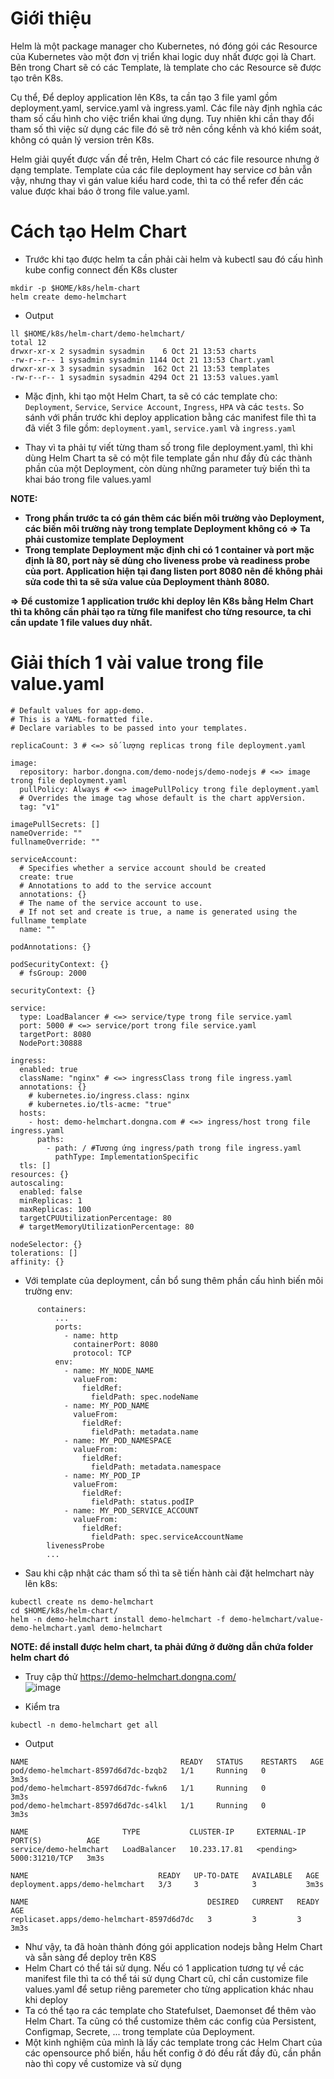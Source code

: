# Giới thiệu
Helm là một package manager cho Kubernetes, nó đóng gói các Resource của Kubernetes vào một đơn vị triển khai logic duy nhất được gọi là Chart. Bên trong Chart sẽ có các Template, là template cho các Resource sẽ được tạo trên K8s.

Cụ thể, Để deploy application lên K8s, ta cần tạo 3 file yaml gồm deployment.yaml, service.yaml và ingress.yaml. Các file này định nghĩa các tham số cấu hình cho việc triển khai ứng dụng. Tuy nhiên khi cần thay đổi tham số thì việc sử dụng các file đó sẽ trở nên cồng kềnh và khó kiểm soát, không có quản lý version trên K8s.

Helm giải quyết được vấn đề trên, Helm Chart có các file resource nhưng ở dạng template. Template của các file deployment hay service cơ bản vẫn vậy, nhưng thay vì gán value kiểu hard code, thì ta có thể refer đến các value được khai báo ở trong file value.yaml.

# Cách tạo Helm Chart
- Trước khi tạo được helm ta cần phải cài helm và kubectl sau đó cấu hình kube config connect đến K8s cluster
```
mkdir -p $HOME/k8s/helm-chart
helm create demo-helmchart
```

- Output
```
ll $HOME/k8s/helm-chart/demo-helmchart/
total 12
drwxr-xr-x 2 sysadmin sysadmin    6 Oct 21 13:53 charts
-rw-r--r-- 1 sysadmin sysadmin 1144 Oct 21 13:53 Chart.yaml
drwxr-xr-x 3 sysadmin sysadmin  162 Oct 21 13:53 templates
-rw-r--r-- 1 sysadmin sysadmin 4294 Oct 21 13:53 values.yaml
```

- Mặc định, khi tạo một Helm Chart, ta sẽ có các template cho: `Deployment`, `Service`, `Service Account`, `Ingress`, `HPA` và các `tests`. So sánh với phần trước khi deploy application bằng các manifest file thì ta đã viết 3 file gồm: `deployment.yaml`, `service.yaml` và `ingress.yaml`

- Thay vì ta phải tự viết từng tham số trong file deployment.yaml, thì khi dùng Helm Chart ta sẽ có một file template gần như đầy đủ các thành phần của một Deployment, còn dùng những parameter tuỳ biến thì ta khai báo trong file values.yaml

**NOTE:**
- **Trong phần trước ta có gán thêm các biến môi trường vào Deployment, các biến môi trường này trong template Deployment không có => Ta phải customize template Deployment**
- **Trong template Deployment mặc định chỉ có 1 container và port mặc định là 80, port này sẽ dùng cho liveness probe và readiness probe của port. Application hiện tại đang listen port 8080 nên để không phải sửa code thì ta sẽ sửa value của Deployment thành 8080.**

**=> Để customize 1 application trước khi deploy lên K8s bằng Helm Chart thì ta không cần phải tạo ra từng file manifest cho từng resource, ta chỉ cần update 1 file values duy nhất.**

# Giải thích 1 vài value trong file value.yaml
```
# Default values for app-demo.
# This is a YAML-formatted file.
# Declare variables to be passed into your templates.

replicaCount: 3 # <=> số lượng replicas trong file deployment.yaml

image:
  repository: harbor.dongna.com/demo-nodejs/demo-nodejs # <=> image trong file deployment.yaml
  pullPolicy: Always # <=> imagePullPolicy trong file deployment.yaml
  # Overrides the image tag whose default is the chart appVersion.
  tag: "v1"

imagePullSecrets: []
nameOverride: ""
fullnameOverride: ""

serviceAccount:
  # Specifies whether a service account should be created
  create: true
  # Annotations to add to the service account
  annotations: {}
  # The name of the service account to use.
  # If not set and create is true, a name is generated using the fullname template
  name: ""

podAnnotations: {}

podSecurityContext: {}
  # fsGroup: 2000

securityContext: {}

service:
  type: LoadBalancer # <=> service/type trong file service.yaml
  port: 5000 # <=> service/port trong file service.yaml
  targetPort: 8080
  NodePort:30888

ingress:
  enabled: true
  className: "nginx" # <=> ingressClass trong file ingress.yaml
  annotations: {}
    # kubernetes.io/ingress.class: nginx
    # kubernetes.io/tls-acme: "true"
  hosts:
    - host: demo-helmchart.dongna.com # <=> ingress/host trong file ingress.yaml
      paths:
        - path: / #Tương ứng ingress/path trong file ingress.yaml
          pathType: ImplementationSpecific
  tls: []
resources: {}
autoscaling:
  enabled: false
  minReplicas: 1
  maxReplicas: 100
  targetCPUUtilizationPercentage: 80
  # targetMemoryUtilizationPercentage: 80

nodeSelector: {}
tolerations: []
affinity: {}
```

- Với template của deployment, cần bổ sung thêm phần cấu hình biến môi trường env:
```
      containers:
          ...
          ports:
            - name: http
              containerPort: 8080
              protocol: TCP
          env:
            - name: MY_NODE_NAME
              valueFrom:
                fieldRef:
                  fieldPath: spec.nodeName
            - name: MY_POD_NAME
              valueFrom:
                fieldRef:
                  fieldPath: metadata.name
            - name: MY_POD_NAMESPACE
              valueFrom:
                fieldRef:
                  fieldPath: metadata.namespace
            - name: MY_POD_IP
              valueFrom:
                fieldRef:
                  fieldPath: status.podIP
            - name: MY_POD_SERVICE_ACCOUNT
              valueFrom:
                fieldRef:
                  fieldPath: spec.serviceAccountName
        livenessProbe
        ...
```

- Sau khi cập nhật các tham số thì ta sẽ tiến hành cài đặt helmchart này lên k8s:
```
kubectl create ns demo-helmchart
cd $HOME/k8s/helm-chart/
helm -n demo-helmchart install demo-helmchart -f demo-helmchart/value-demo-helmchart.yaml demo-helmchart
```
**NOTE: để install được helm chart, ta phải đứng ở đường dẫn chứa folder helm chart đó**

- Truy cập thử https://demo-helmchart.dongna.com/ <br>
![image](https://github.com/user-attachments/assets/360c8584-a84c-4461-824b-100c4cdc5e48)


- Kiểm tra
```
kubectl -n demo-helmchart get all
```

- Output
```
NAME                                  READY   STATUS    RESTARTS   AGE
pod/demo-helmchart-8597d6d7dc-bzqb2   1/1     Running   0          3m3s
pod/demo-helmchart-8597d6d7dc-fwkn6   1/1     Running   0          3m3s
pod/demo-helmchart-8597d6d7dc-s4lkl   1/1     Running   0          3m3s

NAME                     TYPE           CLUSTER-IP     EXTERNAL-IP   PORT(S)          AGE
service/demo-helmchart   LoadBalancer   10.233.17.81   <pending>     5000:31210/TCP   3m3s

NAME                             READY   UP-TO-DATE   AVAILABLE   AGE
deployment.apps/demo-helmchart   3/3     3            3           3m3s

NAME                                        DESIRED   CURRENT   READY   AGE
replicaset.apps/demo-helmchart-8597d6d7dc   3         3         3       3m3s
```


- Như vậy, ta đã hoàn thành đóng gói application nodejs bằng Helm Chart và sẵn sàng để deploy trên K8S
- Helm Chart có thể tái sử dụng. Nếu có 1 application tương tự về các manifest file thì ta có thể tái sử dụng Chart cũ, chỉ cần customize file values.yaml để setup riêng paremeter cho từng application khác nhau khi deploy
- Ta có thể tạo ra các template cho Statefulset, Daemonset để thêm vào Helm Chart. Ta cũng có thể customize thêm các config của Persistent, Configmap, Secrete, ... trong template của Deployment.
- Một kinh nghiệm của mình là lấy các template trong các Helm Chart của các opensource phổ biến, hầu hết config ở đó đều rất đầy đủ, cần phần nào thì copy về customize và sử dụng
